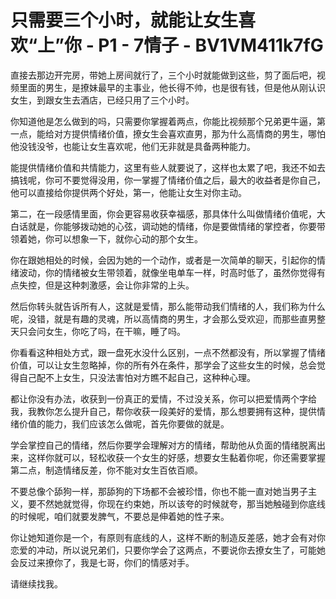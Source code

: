 # 只需要三个小时，就能让女生喜欢“上”你 - P1 - 7情子 - BV1VM411k7fG

直接去那边开完房，带她上房间就行了，三个小时就能做到这些，剪了面后吧，视频里面的男生，是撩妹最早的主事业，他长得不帅，也是很有钱，但是他从刚认识女生，到跟女生去酒店，已经只用了三个小时。

你知道他是怎么做到的吗，只需要你掌握着两点，你能比视频那个兄弟更牛逼，第一点，能给对方提供情绪价值，撩女生会喜欢直男，那为什么高情商的男生，哪怕他没钱没爷，也能让女生喜欢呢，他们无非就是具备两种能力。

能提供情绪价值和共情能力，这里有些人就要说了，这样也太累了吧，我还不如去搞钱呢，你可不要觉得没用，你一掌握了情绪价值之后，最大的收益者是你自己，他可以直接给你提供两个好处，第一，他能让女生对你主动。

第二，在一段感情里面，你会更容易收获幸福感，那具体什么叫做情绪价值呢，大白话就是，你能够拨动她的心弦，调动她的情绪，你是要做情绪的掌控者，你要带领着她，你可以想象一下，就你心动的那个女生。

你在跟她相处的时候，会因为她的一个动作，或者是一次简单的聊天，引起你的情绪波动，你的情绪被女生带领着，就像坐电单车一样，时高时低了，虽然你觉得有点失控，但是这种刺激感，会让你非常的上头。

然后你转头就告诉所有人，这就是爱情，那么能带动我们情绪的人，我们称为什么呢，没错，就是有趣的灵魂，所以高情商的男生，才会那么受欢迎，而那些直男整天只会问女生，你吃了吗，在干嘛，睡了吗。

你看看这种相处方式，跟一盘死水没什么区别，一点不然都没有，所以掌握了情绪价值，可以让女生忽略掉，你的所有外在条件，那学会了这些女生的时候，总会觉得自己配不上女生，只没法害怕对方瞧不起自己，这种种心理。

都让你没有办法，收获到一份真正的爱情，不过没关系，你可以把爱情两个字给我，我教你怎么提升自己，帮你收获一段美好的爱情，那么想要拥有这种，提供情绪价值的能力，我们应该怎么做呢，首先你要做的就是。

学会掌控自己的情绪，然后你要学会理解对方的情绪，帮助他从负面的情绪脱离出来，这样你就可以，轻松收获一个女生的好感，想要女生黏着你呢，你还需要掌握第二点，制造情绪反差，你不能对女生百依百顺。

不要总像个舔狗一样，那舔狗的下场都不会被珍惜，你也不能一直对她当男子主义，要不然她就觉得，你现在约束她，所以该夸的时候就夸，那当她触碰到你底线的时候呢，咱们就要发脾气，不要总是伸着她的性子来。

你让她知道你是一个，有原则有底线的人，这样不断的制造反差感，她才会有对你恋爱的冲动，所以说兄弟们，只要你学会了这两点，不要说你去撩女生了，可能她会反过来撩你了，我是七哥，你们的情感对手。

请继续找我。